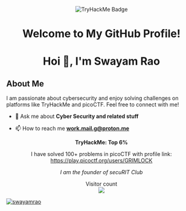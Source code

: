 <p align="center">
  <img src="https://tryhackme-badges.s3.amazonaws.com/Grim1ock.png" alt="TryHackMe Badge">
</p>

<h1 align="center">Welcome to My GitHub Profile!</h1>

<h1 align="center">Hoi 👋, I'm Swayam Rao</h1>

## About Me

I am passionate about cybersecurity and enjoy solving challenges on platforms like TryHackMe and picoCTF. Feel free to connect with me!

- 💬 Ask me about **Cyber Security and related stuff**

- 📫 How to reach me **work.mail.g@proton.me**

<p align="center">
  <strong>TryHackMe: Top 6%</strong>
</p>

<p align="center">
  I have solved 100+ problems in picoCTF with profile link: <br>
  <a href="https://play.picoctf.org/users/GRIMLOCK">https://play.picoctf.org/users/GRIMLOCK</a>
</p>

<p align="center">
  <em>I am the founder of secuRIT Club</em>
</p>

<p align="center"> 
  Visitor count<br>
  <img src="https://profile-counter.glitch.me/swayamrao/count.svg" />
</p>

<p align="left"> <a href="https://github.com/ryo-ma/github-profile-trophy&theme=onedark"><img src="https://github-profile-trophy.vercel.app/?username=swayamrao" alt="swayamrao" /></a> </p>
